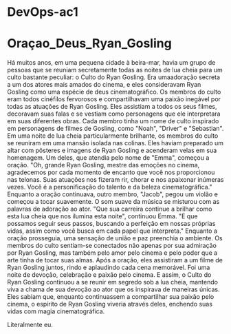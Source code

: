 # DevOps-ac1

# Oraçao_Deus_Ryan_Gosling

   Há muitos anos, em uma pequena cidade à beira-mar, havia um grupo de pessoas que se reuniam secretamente todas as noites de lua cheia para um culto bastante peculiar:
o Culto do Ryan Gosling. Era umaadoração secreta a um dos atores mais amados do cinema, e eles consideravam Ryan Gosling como uma espécie de deus cinematográfico.
   Os membros do culto eram todos cinéfilos fervorosos e compartilhavam uma paixão inegável por todas as atuações de Ryan Gosling. Eles assistiam a todos os seus filmes,
decoravam suas falas e se vestiam como personagens que ele interpretara em suas diferentes obras. Cada membro tinha um nome de culto inspirado em personagens de filmes
de Gosling, como "Noah", "Driver" e "Sebastian".
   Em uma noite de lua cheia particularmente brilhante, os membros do culto se reuniram em uma mansão isolada nas colinas. Eles haviam preparado um altar com pôsteres e
imagens de Ryan Gosling e acenderam velas em sua homenagem. Um deles, que atendia pelo nome de "Emma", começou a oração.
   "Oh, grande Ryan Gosling, mestre das emoções no cinema, agradecemos por cada momento de encanto que você nos proporcionou nas telonas. Suas atuações nos fizeram rir,
chorar e nos apaixonar inúmeras vezes. Você é a personificação do talento e da beleza cinematográfica."
   Enquanto a oração continuava, outro membro, "Jacob", pegou um violão e começou a tocar suavemente. O som suave da música se misturou com as palavras de adoração ao ator.
   "Que sua carreira continue a brilhar como esta lua cheia que nos ilumina esta noite", continuou Emma. "E que possamos seguir seus passos, buscando a perfeição em nossas
próprias vidas, assim como você busca em cada papel que interpreta."
   Enquanto a oração prosseguia, uma sensação de união e paz preenchia o ambiente. Os membros do culto sentiam-se conectados não apenas por sua admiração por Ryan Gosling,
mas também pelo amor pelo cinema e pelo poder que a arte tinha de tocar suas almas.
   Após a oração, eles assistiram a um filme de Ryan Gosling juntos, rindo e aplaudindo cada cena memorável. Foi uma noite de devoção, celebração e paixão pelo cinema.
   E assim, o Culto do Ryan Gosling continuou a se reunir em segredo sob a lua cheia, mantendo viva a chama de sua devoção ao ator que os inspirava de maneiras únicas.
Eles sabiam que, enquanto continuassem a compartilhar sua paixão pelo cinema, o espírito de Ryan Gosling viveria através deles, enchendo suas vidas com magia cinematográfica.

Literalmente eu.
